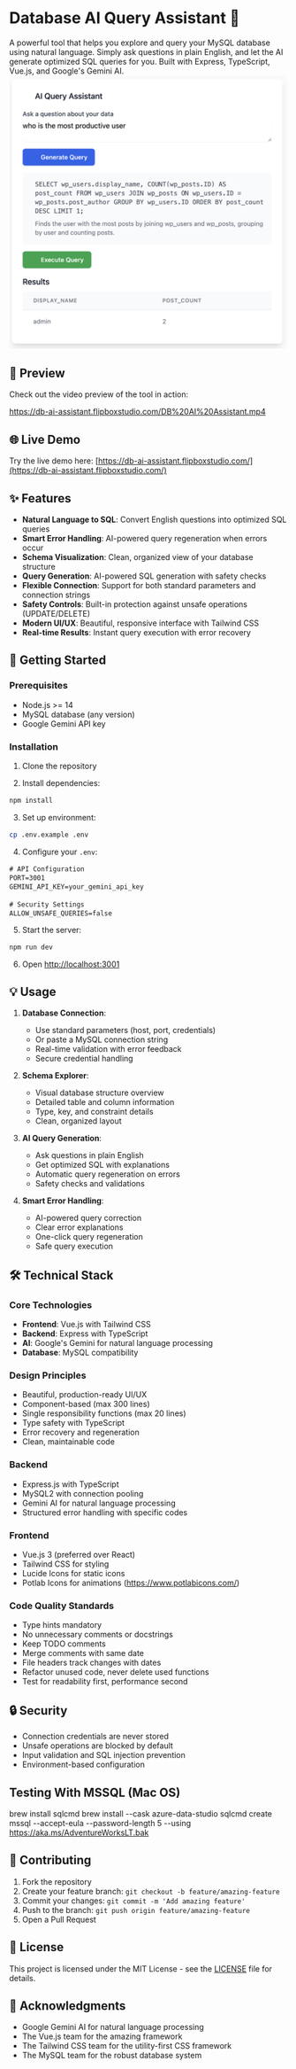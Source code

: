 <!--
Changes made:
2025-03-16: Created README with project overview, features, setup instructions, and technical details
2025-03-16: Made content database-focused, improved error handling docs, enhanced technical stack details
-->

# Database AI Query Assistant 🤖

A powerful tool that helps you explore and query your MySQL database using natural language. Simply ask questions in plain English, and let the AI generate optimized SQL queries for you. Built with Express, TypeScript, Vue.js, and Google's Gemini AI.
![MySQL AI Query Assistant](public/wp-ai-query.png)

## 🎥 Preview

Check out the video preview of the tool in action:

https://db-ai-assistant.flipboxstudio.com/DB%20AI%20Assistant.mp4

## 🌐 Live Demo

Try the live demo here: [https://db-ai-assistant.flipboxstudio.com/](https://db-ai-assistant.flipboxstudio.com/)

## ✨ Features

- **Natural Language to SQL**: Convert English questions into optimized SQL queries
- **Smart Error Handling**: AI-powered query regeneration when errors occur
- **Schema Visualization**: Clean, organized view of your database structure
- **Query Generation**: AI-powered SQL generation with safety checks
- **Flexible Connection**: Support for both standard parameters and connection strings
- **Safety Controls**: Built-in protection against unsafe operations (UPDATE/DELETE)
- **Modern UI/UX**: Beautiful, responsive interface with Tailwind CSS
- **Real-time Results**: Instant query execution with error recovery

## 🚀 Getting Started

### Prerequisites

- Node.js >= 14
- MySQL database (any version)
- Google Gemini API key

### Installation

1. Clone the repository

2. Install dependencies:
```bash
npm install
```

3. Set up environment:
```bash
cp .env.example .env
```

4. Configure your `.env`:
```env
# API Configuration
PORT=3001
GEMINI_API_KEY=your_gemini_api_key

# Security Settings
ALLOW_UNSAFE_QUERIES=false
```

5. Start the server:
```bash
npm run dev
```

6. Open [http://localhost:3001](http://localhost:3001)

## 💡 Usage

1. **Database Connection**:
   - Use standard parameters (host, port, credentials)
   - Or paste a MySQL connection string
   - Real-time validation with error feedback
   - Secure credential handling

2. **Schema Explorer**:
   - Visual database structure overview
   - Detailed table and column information
   - Type, key, and constraint details
   - Clean, organized layout

3. **AI Query Generation**:
   - Ask questions in plain English
   - Get optimized SQL with explanations
   - Automatic query regeneration on errors
   - Safety checks and validations

4. **Smart Error Handling**:
   - AI-powered query correction
   - Clear error explanations
   - One-click query regeneration
   - Safe query execution

## 🛠️ Technical Stack

### Core Technologies
- **Frontend**: Vue.js with Tailwind CSS
- **Backend**: Express with TypeScript
- **AI**: Google's Gemini for natural language processing
- **Database**: MySQL compatibility

### Design Principles
- Beautiful, production-ready UI/UX
- Component-based (max 300 lines)
- Single responsibility functions (max 20 lines)
- Type safety with TypeScript
- Error recovery and regeneration
- Clean, maintainable code

### Backend
- Express.js with TypeScript
- MySQL2 with connection pooling
- Gemini AI for natural language processing
- Structured error handling with specific codes

### Frontend
- Vue.js 3 (preferred over React)
- Tailwind CSS for styling
- Lucide Icons for static icons
- Potlab Icons for animations (https://www.potlabicons.com/)

### Code Quality Standards
- Type hints mandatory
- No unnecessary comments or docstrings
- Keep TODO comments
- Merge comments with same date
- File headers track changes with dates
- Refactor unused code, never delete used functions
- Test for readability first, performance second

## 🔒 Security

- Connection credentials are never stored
- Unsafe operations are blocked by default
- Input validation and SQL injection prevention
- Environment-based configuration

## Testing With MSSQL (Mac OS)

brew install sqlcmd
brew install --cask azure-data-studio
sqlcmd create mssql --accept-eula  --password-length 5 --using https://aka.ms/AdventureWorksLT.bak


## 🤝 Contributing

1. Fork the repository
2. Create your feature branch: `git checkout -b feature/amazing-feature`
3. Commit your changes: `git commit -m 'Add amazing feature'`
4. Push to the branch: `git push origin feature/amazing-feature`
5. Open a Pull Request

## 📝 License

This project is licensed under the MIT License - see the [LICENSE](LICENSE) file for details.

## 🙏 Acknowledgments

- Google Gemini AI for natural language processing
- The Vue.js team for the amazing framework
- The Tailwind CSS team for the utility-first CSS framework
- The MySQL team for the robust database system
